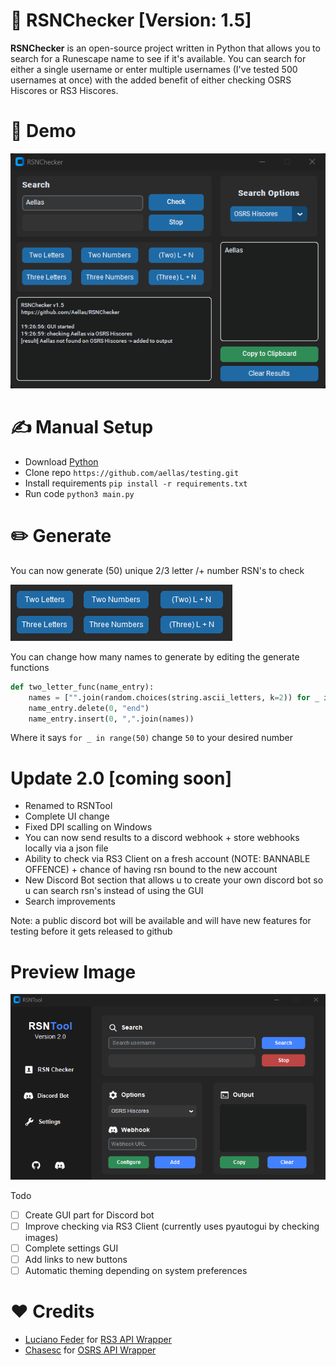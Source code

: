 # 🔎 RSNChecker [Version: 1.5]
**RSNChecker** is an open-source project written in Python that allows you to search for a Runescape name to see if it's available. You can search for either a single username or enter multiple usernames (I've tested 500 usernames at once) with the added benefit of either checking OSRS Hiscores or RS3 Hiscores.

# 🧭 Demo 
![Image](/images/image.png?raw=true "Demo")

# ✍️ Manual Setup
+ Download [Python](https://www.python.org/)
+ Clone repo `https://github.com/aellas/testing.git`
+ Install requirements `pip install -r requirements.txt`
+ Run code `python3 main.py` <br />

# ✏️ Generate
You can now generate (50) unique 2/3 letter /+ number RSN's to check

![Image](/images/generate.png?raw=true "Generate")

You can change how many names to generate by editing the generate functions
```python
def two_letter_func(name_entry):
    names = ["".join(random.choices(string.ascii_letters, k=2)) for _ in range(50)]
    name_entry.delete(0, "end")
    name_entry.insert(0, ",".join(names))
```
Where it says `for _ in range(50)` change `50` to your desired number

# Update 2.0 [coming soon]

+ Renamed to RSNTool
+ Complete UI change
+ Fixed DPI scalling on Windows
+ You can now send results to a discord webhook + store webhooks locally via a json file
+ Ability to check via RS3 Client on a fresh account (NOTE: BANNABLE OFFENCE) + chance of having rsn bound to the new account
+ New Discord Bot section that allows u to create your own discord bot so u can search rsn's instead of using the GUI
+ Search improvements

Note: a public discord bot will be available and will have new features for testing before it gets released to github

# Preview Image

![Image](/images/2.0.png?raw=true "Update 2.0")

Todo
- [ ] Create GUI part for Discord bot
- [ ] Improve checking via RS3 Client (currently uses pyautogui by checking images)
- [ ] Complete settings GUI
- [ ] Add links to new buttons
- [ ] Automatic theming depending on system preferences

# ❤️ Credits
+ [Luciano Feder](https://github.com/lucianofeder) for [RS3 API Wrapper](https://github.com/lucianofeder/runescape3-api-wrapper)
+ [Chasesc](https://github.com/Chasesc) for [OSRS API Wrapper](https://github.com/Chasesc/OSRS-API-Wrapper)
